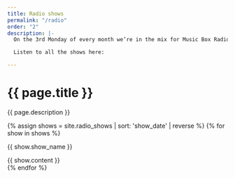 ```yaml
---
title: Radio shows
permalink: "/radio"
order: "2"
description: |-
  On the 3rd Monday of every month we’re in the mix for Music Box Radio, a community radio station based in London.

  Listen to all the shows here:

---
```


<div class="container">
  <div class="row">
    <div class="col w-2/3">
			<h1 class="mb-1">{{ page.title }}</h1>
			<p>{{ page.description }}</p>
			<div class="mt-5">
				{% assign shows = site.radio_shows | sort: 'show_date' | reverse %}
				{% for show in shows %}
					<div class="mb-4">
						<p class="mb-1 font-bold">{{ show.show_name }}</p>
						{{ show.content }}
					</div>
				{% endfor %}
			</div>
    </div>
  </div>
</div>